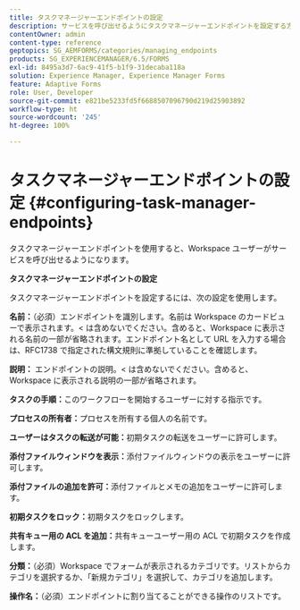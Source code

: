 ```yaml
---
title: タスクマネージャーエンドポイントの設定
description: サービスを呼び出せるようにタスクマネージャーエンドポイントを設定する方法について説明します。タスクマネージャーエンドポイントを設定するには、様々な設定が必要です。
contentOwner: admin
content-type: reference
geptopics: SG_AEMFORMS/categories/managing_endpoints
products: SG_EXPERIENCEMANAGER/6.5/FORMS
exl-id: 8495a3d7-6ac9-41f5-b1f9-31decaba118a
solution: Experience Manager, Experience Manager Forms
feature: Adaptive Forms
role: User, Developer
source-git-commit: e821be5233fd5f6688507096790d219d25903892
workflow-type: ht
source-wordcount: '245'
ht-degree: 100%

---
```


# タスクマネージャーエンドポイントの設定 {#configuring-task-manager-endpoints}

タスクマネージャーエンドポイントを使用すると、Workspace ユーザーがサービスを呼び出せるようになります。

**タスクマネージャーエンドポイントの設定**

タスクマネージャーエンドポイントを設定するには、次の設定を使用します。

**名前：**（必須）エンドポイントを識別します。名前は Workspace のカードビューで表示されます。&lt; は含めないでください。含めると、Workspace に表示される名前の一部が省略されます。エンドポイント名として URL を入力する場合は、RFC1738 で指定された構文規則に準拠していることを確認します。

**説明：** エンドポイントの説明。&lt; は含めないでください。含めると、Workspace に表示される説明の一部が省略されます。

**タスクの手順：**&#x200B;このワークフローを開始するユーザーに対する指示です。

**プロセスの所有者：**&#x200B;プロセスを所有する個人の名前です。

**ユーザーはタスクの転送が可能：**&#x200B;初期タスクの転送をユーザーに許可します。

**添付ファイルウィンドウを表示：**&#x200B;添付ファイルウィンドウの表示をユーザーに許可します。

**添付ファイルの追加を許可：**&#x200B;添付ファイルとメモの追加をユーザーに許可します。

**初期タスクをロック：**&#x200B;初期タスクをロックします。

**共有キュー用の ACL を追加：**&#x200B;共有キューユーザー用の ACL で初期タスクを作成します。

**分類：**（必須）Workspace でフォームが表示されるカテゴリです。リストからカテゴリを選択するか、「新規カテゴリ」を選択して、カテゴリを追加します。

**操作名：**（必須）エンドポイントに割り当てることができる操作のリストです。
